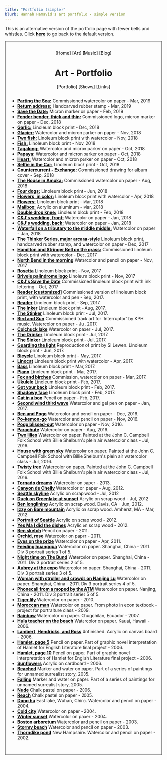 ```yaml
---
title: "Portfolio (simple)"
blurb: Hannah Hamavid's art portfolio - simple version
---
```

<!-- Simple version of portfolio page in case of slow connections -->
<html>
<head>
<title>Portfolio - ART | Hannah Hamavid</title>
<meta name="keywords" content="Hamavid, Hamavid.com, Hannah Hamavid, art, watercolor"/>
<link rel="icon" href="../../images/favicon-32x32.png">
<meta name="viewport" content="width=device-width, initial-scale=1"/>
<style>
a {text-decoration:none;color:black;}
ul{padding-left:5%;margin-top:2em;}
ul a, span a{text-decoration:underline;font-weight:bold;}
</style>
</head>
<body>

<span>This is an alternative version of the portfolio page with fewer bells and whistles. Click <a href="../portfolio">here</a> to go back to the default version.</span><br>

<!-- Box for everything -->
<div style="border:2px solid grey;padding:1em;">

<!-- Site navigation, header and within-art navigation-->
<div style="text-align:center;">
<p>
<nav>
<a href="../../">[Home]</a>
<a href="../portfolio">[Art]</a>
<a href="../../music">[Music]</a>
<a href="../../blog">[Blog]</a>
</nav>
</p>
<h1>Art - Portfolio</h1>
<p>
<nav>
<a href=".">[Portfolio]</a>
<a href="../shows">[Shows]</a>
<a href="../links">[Links]</a>
</p>
</nav>
</div>

<!-- Portfolio list with image links -->
<ul>
<li><a href="../../images/portfolio/partingthesea.jpeg">Parting the Sea:</a> Commissioned watercolor on paper - Mar, 2019</li>
<li><a href="../../images/portfolio/returnaddystamp.jpg">Return address:</a> Handcarved rubber stamp - Mar, 2019</li>
<li><a href="../../images/portfolio/savethedate4panels.jpg">Save the Date:</a> Micron marker on paper - Feb, 2019</li>
<li><a href="../../images/portfolio/fenderbender.jpeg">Fender bender, thick and thin:</a> Commissioned logo, micron marker on paper - Dec, 2018</li>
<li><a href="../../images/portfolio/garlic.jpg">Garlic:</a> Linoleum block print - Dec, 2018</li>
<li><a href="../../images/portfolio/glacier.jpg">Glacier:</a> Watercolor and micron parker on paper - Nov, 2018</li>
<li><a href="../../images/portfolio/twofish.jpg">Two fish:</a> Linoleum block print with watercolor - Nov, 2018</li>
<li><a href="../../images/portfolio/fish.jpg">Fish:</a> Linoleum block print - Nov, 2018</li>
<li><a href="../../images/portfolio/tagalong.jpg">Tagalong:</a> Watercolor and micron parker on paper - Oct, 2018</li>
<li><a href="../../images/portfolio/papaya.jpg">Papaya:</a> Watercolor and micron parker on paper - Oct, 2018</li>
<li><a href="../../images/portfolio/heart.jpg">Heart:</a> Watercolor and micron parker on paper - Oct, 2018</li>
<li><a href="../../images/portfolio/selfieincar.jpg">Selfie in the Car:</a> Linoleum block print - Oct, 2018</li>
<li><a href="../../images/portfolio/countercurrent-exchange copy.jpg">Countercurrent - Exchange:</a> Commissioned drawing for album cover - Sep, 2018</li>
<li><a href="../../images/portfolio/shiraamuka.jpg">The House in Amuka:</a> Commissioned watercolor on paper - Aug, 2018</li>
<li><a href="../../images/portfolio/dogs-manybest.jpeg">Four dogs:</a> Linoleum block print - Jun, 2018</li>
<li><a href="../../images/portfolio/flowers color.jpeg">Flowers, in color:</a> Linoleum block print with watercolor - Apr, 2018</li>
<li><a href="../../images/portfolio/flowers bnw.jpeg">Flowers:</a> Linoleum block print - Mar, 2018</li>
<li><a href="../../images/portfolio/mailbox.jpg">Mailbox:</a> Acrylic on aluminum - Mar, 2018</li>
<li><a href="../../images/portfolio/double drop knee.jpeg">Double drop knee:</a> Linoleum block print - Feb, 2018</li>
<li><a href="../../images/portfolio/jc wedding front.jpeg">C&J's wedding, front:</a> Watercolor on paper - Jan, 2018</li>
<li><a href="../../images/portfolio/jc wedding back.jpeg">C&J's wedding, back:</a> Watercolor on paper - Jan, 2018</li>
<li><a href="../../images/portfolio/waterfall.jpg">Waterfall on a tributary to the middle middle:</a> Watercolor on paper - Jan, 2018</li>
<li><a href="../../images/portfolio/thinker series color.jpeg">The Thinker Series, major arcana-style</a> Linoleum block print, handcarved rubber stamp, and watercolor on paper - Dec, 2017</li>
<li><a href="../../images/portfolio/shiracats.jpeg">Hamilton and Stringer Bell on the grass:</a> Commissioned linoleum block print with watercolor - Dec, 2017</li>
<li><a href="../../images/portfolio/diner.jpg">North Bend in the morning</a> Watercolor and pencil on paper - Nov, 2017</li>
<li><a href="../../images/portfolio/rosetta.jpeg">Rosetta</a> Linoleum block print - Nov, 2017</li>
<li><a href="../../images/portfolio/logo print.jpeg">Brivele palindrome logo</a> Linoleum block print - Nov, 2017</li>
<li><a href="../../images/portfolio/SD painted.jpeg">C&J's Save the Date</a> Commissioned linoleum block print with ink lettering - Oct, 2017</li>
<li><a href="../../images/portfolio/reader-zhiyin.jpeg">Reader [customized]</a> Commissioned version of linoleum block print, with watercolor and pen - Sep, 2017.</li>
<li><a href="../../images/portfolio/reader-orig.jpeg">Reader</a> Linoleum block print - Sep, 2017.</li>
<li><a href="../../images/portfolio/inker.jpeg">The Inker</a> Linoleum block print - Aug, 2017.</li>
<li><a href="../../images/portfolio/stinker.jpeg">The Stinker</a> Linoleum block print - Jul, 2017.</li>
<li><a href="../../images/portfolio/kaeleybird.jpeg">Bird and Sun</a> Commissioned track art for 'Interruptor' by KPH music. Watercolor on paper - Jul, 2017.</li>
<li><a href="../../images/portfolio/colchuck.jpeg">Colchuck lake</a> Watercolor on paper - Jul, 2017.</li>
<li><a href="../../images/portfolio/drinker.jpeg">The Drinker</a> Linoleum block print - Jul, 2017.</li>
<li><a href="../../images/portfolio/sinker.jpeg">The Sinker</a> Linoleum block print - Jul, 2017.</li>
<li><a href="../../images/portfolio/guardingthelight.jpeg">Guarding the light</a> Reproduction of print by Si Lewen. Linoleum block print - Jun, 2017.</li>
<!--<li><a href="../../images/portfolio/linosunset.jpeg">Sunset</a> Linoleum block print with watercolor- May, 2017.</li>-->
<li><a href="../../images/portfolio/linobike.jpeg">Bicycle</a> Linoleum block print - May, 2017.</li>
<li><a href="../../images/portfolio/linopogo.jpeg">Linocat</a> Linoleum block print with watercolor - Apr, 2017.</li>
<li><a href="../../images/portfolio/linobass.jpeg">Bass</a> Linoleum block print - Mar, 2017.</li>
<li><a href="../../images/portfolio/linopiano.jpeg">Piano</a> Linoleum block print - Mar, 2017.</li>
<li><a href="../../images/portfolio/fox and birches.jpeg">Fox and birches</a> Commission, watercolor on paper - Mar, 2017.</li>
<li><a href="../../images/portfolio/linoukulele.jpeg">Ukulele</a> Linoleum block print - Feb, 2017.</li>
<li><a href="../../images/portfolio/linogotyourback.jpeg">Got your back</a> Linoleum block print - Feb, 2017.</li>
<li><a href="../../images/portfolio/linoface.jpeg">Shadowy face</a> Linoleum block print - Feb, 2017.</li>
<li><a href="../../images/portfolio/pogo in box sketch.jpeg">Cat in a box</a> Pencil on paper - Feb, 2017.</li>
<li><a href="../../images/portfolio/floodthestreets.jpg">Second wind third wave</a> Watercolor and gel pen on paper - Jan, 2017.</li>
<li><a href="../../images/portfolio/benandpogo.jpg">Ben and Pogo</a> Watercolor and pencil on paper - Dec, 2016.</li>
<li><a href="../../images/portfolio/pokemongo.jpg">Po-kemon-go</a> Watercolor and pencil on paper - Nov, 2016.</li>
<li><a href="../../images/portfolio/pogo_bliss.jpg">Pogo blissed-out</a> Watercolor on paper - Nov, 2016.</li>
<li><a href="../../images/portfolio/parachute.jpg">Parachute</a> Watercolor on paper - Aug, 2016.</li>
<li><a href="../../images/portfolio/two_lilies.jpg">Two lilies</a> Watercolor on paper. Painted at the John C. Campbell Folk School with Billie Shelburn's plein air watercolor class - Jul, 2016.</li>
<li><a href="../../images/portfolio/green_sky.jpg">House with green sky</a> Watercolor on paper. Painted at the John C. Campbell Folk School with Billie Shelburn's plein air watercolor class - Jul, 2016.</li>
<li><a href="../../images/portfolio/twisty_tree.jpg">Twisty tree</a> Watercolor on paper. Painted at the John C. Campbell Folk School with Billie Shelburn's plein air watercolor class - Jul, 2016.</li>
<li><a href="../../images/portfolio/swirlies.jpg">Tornado dreams</a> Watercolor on paper - 2013.</li>
<li><a href="../../images/portfolio/canyondechelly.jpg">Canyon de Chelly</a> Watercolor on paper - Aug, 2012.</li>
<li><a href="../../images/portfolio/seattleskyline.jpg">Seattle skyline</a> Acrylic on scrap wood - Jul, 2012</li>
<li><a href="../../images/portfolio/duck.jpg">Duck on Greenlake at sunset</a> Acrylic on scrap wood - Jul, 2012</li>
<li><a href="../../images/portfolio/davis_longline.jpg">Ben longlining</a> Acrylic on scrap wood. Davis, CA - Jun, 2012.</li>
<li><a href="../../images/portfolio/izzy_baremtn.jpg">Izzy on Bare mountain</a> Acrylic on scrap wood. Amherst, MA - Mar, 2012.</li>
<li><a href="../../images/portfolio/coffee_angels.jpg">Portrait of Seattle</a> Acrylic on scrap wood - 2012.</li>
<li><a href="../../images/portfolio/mermaid.jpg">Yes Ma I did the dishes</a> Acrylic on scrap wood - 2012.</li>
<li><a href="../../images/portfolio/ben sketch.jpeg">Ben sketch</a> Pencil on paper - 2011.</li>
<li><a href="../../images/portfolio/orchidrose.jpg">Orchid, rose</a> Watercolor on paper - 2011.</li>
<li><a href="../../images/portfolio/eyeonthepry.jpg">Eyes on the prize</a> Watercolor on paper - Apr, 2011.</li>
<li><a href="../../images/portfolio/huanggua.jpg">Feeding huanggua</a> Watercolor on paper. Shanghai, China - 2011. Div 3 portrait series 1 of 5.</li>
<li><a href="../../images/portfolio/bund.jpg">Night time on The Bund</a> Watercolor on paper. Shanghai, China - 2011. Div 3 portrait series 2 of 5.</li>
<li><a href="../../images/portfolio/aubrey.jpg">Aubrey at the expo</a> Watercolor on paper. Shanghai, China - 2011. Div 3 portrait series 3 of 5.</li>
<li><a href="../../images/portfolio/nanjinglu.jpg">Woman with stroller and crowds on Nanjing Lu</a> Watercolor on paper. Shanghai, China - 2011. Div 3 portrait series 4 of 5.</li>
<li><a href="../../images/portfolio/moped.jpg">Phonecall from a moped by the ATM</a> Watercolor on paper. Nanjing, China - 2011. Div 3 portrait series 5 of 5.</li>
<!--<li><a href="../../images/portfolio/lineface.jpg">Doodle portrait</a> Watercolor on paper - 2010.</li>-->
<li><a href="../../images/portfolio/tigerlily.jpg">Tiger lily</a> Watercolor on paper - 2010.</li>
<li><a href="../../images/portfolio/moroccanman.jpg">Moroccan man</a> Watercolor on paper. From photo in econ textbook - project for portraiture class - 2009.</li>
<li><a href="../../images/portfolio/rainbow.jpeg">Rainbow</a> Watercolor on paper. Chugchilan, Ecuador - 2007.</li>
<li><a href="../../images/portfolio/hula.jpg">Hula teacher on the beach</a> Watercolor on paper. Kauai, Hawaii - 2006.</li>
<li><a href="../../images/portfolio/LH and R.jpeg">Lambert, Hendricks, and Ross</a> Unfinished. Acrylic on canvas board - 2006.</li>
<li><a href="../../images/portfolio/hamletp5.jpg">Hamlet, page 5</a> Pencil on paper. Part of graphic novel interpretation of Hamlet for English Literature final project - 2006.</li>
<li><a href="../../images/portfolio/hamletp10.png">Hamlet, page 10</a> Pencil on paper. Part of graphic novel interpretation of Hamlet for English Literature final project - 2006.</li>
<li><a href="../../images/portfolio/sunflowers.jpeg">Sunflowers</a> Acrylic on cardboard - 2006.</li>
<li><a href="../../images/portfolio/beached.jpg">Beached</a> Marker and water on paper. Part of a series of paintings for unnamed surrealist story, 2005.</li>
<li><a href="../../images/portfolio/falling.jpg">Falling</a> Marker and water on paper. Part of a series of paintings for unnamed surrealist story, 2005.</li>
<li><a href="../../images/portfolio/nude.jpg">Nude</a> Chalk pastel on paper - 2006.</li>
<li><a href="../../images/portfolio/reach.jpg">Reach</a> Chalk pastel on paper - 2005.</li>
<li><a href="../../images/portfolio/donghu.jpeg">Dong hu</a> East lake, Wuhan, China. Watercolor and pencil on paper - 2004.</li>
<li><a href="../../images/portfolio/citycold.jpg">Cold city</a> Watercolor on paper - 2004.</li>
<li><a href="../../images/portfolio/winter sunset.jpg">Winter sunset</a> Watercolor on paper - 2004.</li>
<li><a href="../../images/portfolio/arboretum.jpeg">Boston arboretum</a> Watercolor and pencil on paper - 2003.</li>
<li><a href="../../images/portfolio/stormy beach.jpeg">Stormy beach</a> Watercolor and pencil on paper - 2003.</li>
<li><a href="../../images/portfolio/thorndike pond.jpeg">Thorndike pond</a>  New Hampshire. Watercolor and pencil on paper - 2002.</li>

</ul>
<br>

</div>
</body>
</html>
